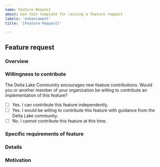 ```yaml
---
name: Feature Request
about: Use this template for raising a feature request
labels: 'enhancement'
title: '[Feature Request]'

---
```


## Feature request

### Overview
<!-- Provide a high-level description of the feature request. -->

### Willingness to contribute
The Delta Lake Community encourages new feature contributions. Would you or another member of your organization be willing to contribute an implementation of this feature?

- [ ] Yes. I can contribute this feature independently.
- [ ] Yes. I would be willing to contribute this feature with guidance from the Delta Lake community.
- [ ] No. I cannot contribute this feature at this time.

### Specific requirements of feature

<!-- What kind of features are required by the users? -->

### Details

<!--
Use this section to include any additional information about the feature. If you have a proposal for how to implement this feature, please include it here. For implementation guidelines, please read our contributor guidelines: https://github.com/delta-io/delta/blob/master/CONTRIBUTING.md
-->

### Motivation

<!-- How will this feature be used? Why is it important? Which users will benefit from it? -->
